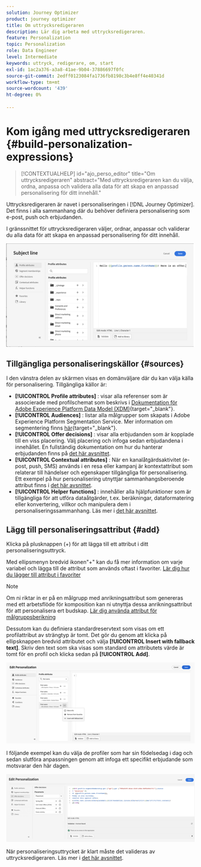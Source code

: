 ```yaml
---
solution: Journey Optimizer
product: journey optimizer
title: Om uttrycksredigeraren
description: Lär dig arbeta med uttrycksredigeraren.
feature: Personalization
topic: Personalization
role: Data Engineer
level: Intermediate
keywords: uttryck, redigerare, om, start
exl-id: 1ac2a376-a3a8-41ae-9b04-37886697f0fc
source-git-commit: 2edff0123084fa1736fb8198c3b4e8ff4e40341d
workflow-type: tm+mt
source-wordcount: '439'
ht-degree: 0%

---
```


# Kom igång med uttrycksredigeraren {#build-personalization-expressions}

>[!CONTEXTUALHELP]
>id="ajo_perso_editor"
>title="Om uttrycksredigeraren"
>abstract="Med uttrycksredigeraren kan du välja, ordna, anpassa och validera alla data för att skapa en anpassad personalisering för ditt innehåll."

Uttrycksredigeraren är navet i personaliseringen i [!DNL Journey Optimizer]. Det finns i alla sammanhang där du behöver definiera personalisering som e-post, push och erbjudanden.

I gränssnittet för uttrycksredigeraren väljer, ordnar, anpassar och validerar du alla data för att skapa en anpassad personalisering för ditt innehåll.

![](assets/perso_ee1.png)

## Tillgängliga personaliseringskällor {#sources}

I den vänstra delen av skärmen visas en domänväljare där du kan välja källa för personalisering. Tillgängliga källor är:

* **[!UICONTROL Profile attributes]** : visar alla referenser som är associerade med profilschemat som beskrivs i [Dokumentation för Adobe Experience Platform Data Model (XDM)](https://experienceleague.adobe.com/docs/experience-platform/xdm/home.html?lang=sv){target="_blank"}.
* **[!UICONTROL Audiences]** : listar alla målgrupper som skapats i Adobe Experience Platform Segmentation Service. Mer information om segmentering finns [här](https://experienceleague.adobe.com/docs/experience-platform/segmentation/home.html){target="_blank"}.
* **[!UICONTROL Offer decisions]** : visar alla erbjudanden som är kopplade till en viss placering. Välj placering och infoga sedan erbjudandena i innehållet. En fullständig dokumentation om hur du hanterar erbjudanden finns på [det här avsnittet](../offers/get-started/starting-offer-decisioning.md).
* **[!UICONTROL Contextual attributes]** : När en kanalåtgärdsaktivitet (e-post, push, SMS) används i en resa eller kampanj är kontextattribut som relaterar till händelser och egenskaper tillgängliga för personalisering. Ett exempel på hur personalisering utnyttjar sammanhangsberoende attribut finns i [det här avsnittet](personalization-use-case.md).
* **[!UICONTROL Helper functions]** : innehåller alla hjälpfunktioner som är tillgängliga för att utföra dataåtgärder, t.ex. beräkningar, dataformatering eller konvertering, villkor och manipulera dem i personaliseringssammanhang. Läs mer i [det här avsnittet](functions/functions.md).

## Lägg till personaliseringsattribut {#add}

Klicka på plusknappen (+) för att lägga till ett attribut i ditt personaliseringsuttryck.

Med ellipsmenyn bredvid ikonen&quot;+&quot; kan du få mer information om varje variabel och lägga till de attribut som används oftast i favoriter. [Lär dig hur du lägger till attribut i favoriter](personalization-favorites.md)

>[!NOTE]
>
>Om ni riktar in er på en målgrupp med anrikningsattribut som genereras med ett arbetsflöde för komposition kan ni utnyttja dessa anrikningsattribut för att personalisera ert budskap. [Lär dig använda attribut för målgruppsberikning](../audience/about-audiences.md#enrichment)

Dessutom kan du definiera standardreservtext som visas om ett profilattribut av strängtyp är tomt. Det gör du genom att klicka på ellipsknappen bredvid attributet och välja **[!UICONTROL Insert with fallback text]**. Skriv den text som ska visas som standard om attributets värde är tomt för en profil och klicka sedan på **[!UICONTROL Add]**.

![](assets/attribute-details.png)

I följande exempel kan du välja de profiler som har sin födelsedag i dag och sedan slutföra anpassningen genom att infoga ett specifikt erbjudande som motsvarar den här dagen.

![](assets/perso_ee2.png)

När personaliseringsuttrycket är klart måste det valideras av uttrycksredigeraren. Läs mer i [det här avsnittet](personalization-validation.md).
